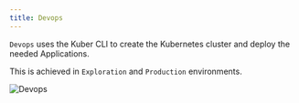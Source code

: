 ```yaml
---
title: Devops
---
```


`Devops` uses the Kuber CLI to create the Kubernetes cluster and deploy the needed Applications.

This is achieved in `Exploration` and `Production` environments.

![Devops](/images/personas/devops.svg "Devops")
